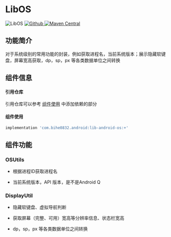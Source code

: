 # LibOS

![LibOS](https://img.shields.io/badge/AndroidAppFactory-LibOS-brightgreen)
[ ![Github](https://img.shields.io/badge/Github-LibOS-brightgreen?style=social) ](https://github.com/bihe0832/AndroidAppFactory/tree/master/LibOS)
[ ![Maven Central](https://img.shields.io/maven-central/v/com.bihe0832.android/lib-android-os) ](https://search.maven.org/artifact/com.bihe0832.android/lib-android-os)

## 功能简介

对于系统级别的常用功能的封装，例如获取进程名，当前系统版本；展示隐藏软键盘，屏幕宽高获取，dp，sp，px 等各类数据单位之间转换

## 组件信息

#### 引用仓库

引用仓库可以参考 [组件使用](./../start.md) 中添加依赖的部分

#### 组件使用

```groovy
implementation 'com.bihe0832.android:lib-android-os:+'
```

## 组件功能

### OSUtils

- 根据进程ID获取进程名

- 当前系统版本，API 版本，是不是Android Q
        
### DisplayUtil

- 隐藏软键盘、虚拟导航判断

- 获取屏幕（完整、可用）宽高等分辨率信息、状态栏宽高
  
- dp，sp，px 等各类数据单位之间转换

